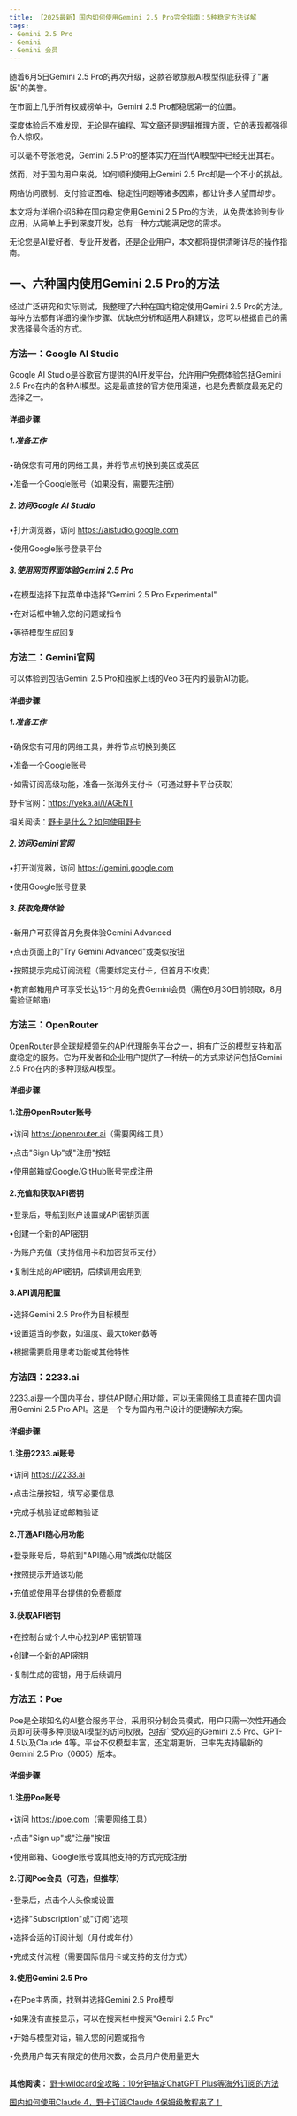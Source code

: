 ```yaml
---
title: 【2025最新】国内如何使用Gemini 2.5 Pro完全指南：5种稳定方法详解
tags:
- Gemini 2.5 Pro
- Gemini
- Gemini 会员
---
```





随着6月5日Gemini 2.5 Pro的再次升级，这款谷歌旗舰AI模型彻底获得了"屠版"的美誉。



在市面上几乎所有权威榜单中，Gemini 2.5 Pro都稳居第一的位置。



深度体验后不难发现，无论是在编程、写文章还是逻辑推理方面，它的表现都强得令人惊叹。



可以毫不夸张地说，Gemini 2.5 Pro的整体实力在当代AI模型中已经无出其右。



然而，对于国内用户来说，如何顺利使用上Gemini 2.5 Pro却是一个不小的挑战。



网络访问限制、支付验证困难、稳定性问题等诸多因素，都让许多人望而却步。



本文将为详细介绍6种在国内稳定使用Gemini 2.5 Pro的方法，从免费体验到专业应用，从简单上手到深度开发，总有一种方式能满足您的需求。



无论您是AI爱好者、专业开发者，还是企业用户，本文都将提供清晰详尽的操作指南。



## 一、六种国内使用Gemini 2.5 Pro的方法

经过广泛研究和实际测试，我整理了六种在国内稳定使用Gemini 2.5 Pro的方法。每种方法都有详细的操作步骤、优缺点分析和适用人群建议，您可以根据自己的需求选择最合适的方式。

### 方法一：Google AI Studio

Google AI Studio是谷歌官方提供的AI开发平台，允许用户免费体验包括Gemini 2.5 Pro在内的各种AI模型。这是最直接的官方使用渠道，也是免费额度最充足的选择之一。

#### 详细步骤

##### 1.准备工作

•确保您有可用的网络工具，并将节点切换到美区或英区

•准备一个Google账号（如果没有，需要先注册）

##### 2.访问Google AI Studio

•打开浏览器，访问 <https://aistudio.google.com>

•使用Google账号登录平台



##### 3.使用网页界面体验Gemini 2.5 Pro

•在模型选择下拉菜单中选择"Gemini 2.5 Pro Experimental"

•在对话框中输入您的问题或指令

•等待模型生成回复



### 方法二：Gemini官网

可以体验到包括Gemini 2.5 Pro和独家上线的Veo 3在内的最新AI功能。

#### 详细步骤

##### 1.准备工作

•确保您有可用的网络工具，并将节点切换到美区

•准备一个Google账号

•如需订阅高级功能，准备一张海外支付卡（可通过野卡平台获取）



野卡官网：https://yeka.ai/i/AGENT

相关阅读：[野卡是什么？如何使用野卡](https://www.fengshengyusheng.cn/%e6%9c%80%e6%96%b0%e9%87%8e%e5%8d%a1wildcard%e4%bd%bf%e7%94%a8%e6%8c%87%e5%8d%97%ef%bc%9a%e8%b6%85%e5%85%a8%e9%9d%a2%e4%bb%8b%e7%bb%8d/)



##### 2.访问Gemini官网

•打开浏览器，访问 <https://gemini.google.com>

•使用Google账号登录

##### 3.获取免费体验

•新用户可获得首月免费体验Gemini Advanced

•点击页面上的"Try Gemini Advanced"或类似按钮

•按照提示完成订阅流程（需要绑定支付卡，但首月不收费）

•教育邮箱用户可享受长达15个月的免费Gemini会员（需在6月30日前领取，8月需验证邮箱）



### 方法三：OpenRouter

OpenRouter是全球规模领先的API代理服务平台之一，拥有广泛的模型支持和高度稳定的服务。它为开发者和企业用户提供了一种统一的方式来访问包括Gemini 2.5 Pro在内的多种顶级AI模型。

#### 详细步骤

#### 1.注册OpenRouter账号

•访问 <https://openrouter.ai>（需要网络工具）

•点击"Sign Up"或"注册"按钮

•使用邮箱或Google/GitHub账号完成注册



#### 2.充值和获取API密钥

•登录后，导航到账户设置或API密钥页面

•创建一个新的API密钥

•为账户充值（支持信用卡和加密货币支付）

•复制生成的API密钥，后续调用会用到



#### 3.API调用配置

•选择Gemini 2.5 Pro作为目标模型

•设置适当的参数，如温度、最大token数等

•根据需要启用思考功能或其他特性



### 方法四：2233.ai

2233.ai是一个国内平台，提供API随心用功能，可以无需网络工具直接在国内调用Gemini 2.5 Pro API。这是一个专为国内用户设计的便捷解决方案。

#### 详细步骤

#### 1.注册2233.ai账号

•访问 <https://2233.ai>

•点击注册按钮，填写必要信息

•完成手机验证或邮箱验证

#### 2.开通API随心用功能

•登录账号后，导航到"API随心用"或类似功能区

•按照提示开通该功能

•充值或使用平台提供的免费额度

#### 3.获取API密钥

•在控制台或个人中心找到API密钥管理

•创建一个新的API密钥

•复制生成的密钥，用于后续调用

### 方法五：Poe

Poe是全球知名的AI整合服务平台，采用积分制会员模式，用户只需一次性开通会员即可获得多种顶级AI模型的访问权限，包括广受欢迎的Gemini 2.5 Pro、GPT-4.5以及Claude 4等。平台不仅模型丰富，还定期更新，已率先支持最新的Gemini 2.5 Pro（0605）版本。

#### 详细步骤

#### 1.注册Poe账号

•访问 <https://poe.com>（需要网络工具）

•点击"Sign up"或"注册"按钮

•使用邮箱、Google账号或其他支持的方式完成注册



#### 2.订阅Poe会员（可选，但推荐）

•登录后，点击个人头像或设置

•选择"Subscription"或"订阅"选项

•选择合适的订阅计划（月付或年付）

•完成支付流程（需要国际信用卡或支持的支付方式）



#### 3.使用Gemini 2.5 Pro

•在Poe主界面，找到并选择Gemini 2.5 Pro模型

•如果没有直接显示，可以在搜索栏中搜索"Gemini 2.5 Pro"

•开始与模型对话，输入您的问题或指令

•免费用户每天有限定的使用次数，会员用户使用量更大

##



**其他阅读：**
[野卡wildcard全攻略：10分钟搞定ChatGPT Plus等海外订阅的方法](https://yeka-card.github.io/2025/05/08/%E9%87%8E%E5%8D%A1wildcard%E5%85%A8%E6%94%BB%E7%95%A5%EF%BC%9A10%E5%88%86%E9%92%9F%E6%90%9E%E5%AE%9AChatGPT%20Plus%E7%AD%89%E6%B5%B7%E5%A4%96%E8%AE%A2%E9%98%85%E7%9A%84%E6%96%B9%E6%B3%95/)

[国内如何使用Claude 4，野卡订阅Claude 4保姆级教程来了！](https://yeka-card.github.io/2025/05/24/%E5%9B%BD%E5%86%85%E5%A6%82%E4%BD%95%E4%BD%BF%E7%94%A8Claude%204%EF%BC%8C%E9%87%8E%E5%8D%A1%E8%AE%A2%E9%98%85Claude%204%E4%BF%9D%E5%A7%86%E7%BA%A7%E6%95%99%E7%A8%8B%E6%9D%A5%E4%BA%86%EF%BC%81/)
